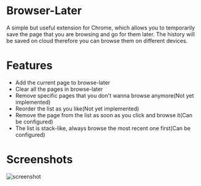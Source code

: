 # Browser-Later
A simple but useful extension for Chrome, which allows you to temporarily
save the page that you are browsing and go for them later. The history will
be saved on cloud therefore you can browse them on different devices.

# Features
- Add the current page to browse-later
- Clear all the pages in browse-later
- Remove specific pages that you don't wanna browse anymore(Not yet implemented)
- Reorder the list as you like(Not yet implemented)
- Remove the page from the list as soon as you click and browse it(Can be configured)
- The list is stack-like, always browse the most recent one first(Can be configured)

# Screenshots
![screenshot](https://github.com/NielXu/chrome-extensions/blob/master/screenshots/ss1.png)